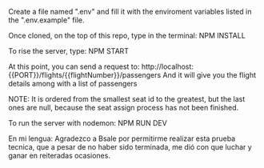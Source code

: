 Create a file named ".env" and fill it with the enviroment variables listed in the ".env.example" file.

Once cloned, on the top of this repo, type in the terminal:
NPM INSTALL

To rise the server, type:
NPM START

At this point, you can send a request to:
http://localhost:{{PORT}}/flights/{{flightNumber}}/passengers
And it will give you the flight details among with a list of passengers

NOTE: It is ordered from the smallest seat id to the greatest, but the last ones are null, because the seat assign process has not been finished.

To run the server with nodemon:
NPM RUN DEV

En mi lengua:
Agradezco a Bsale por permitirme realizar esta prueba tecnica, que a pesar de no haber sido terminada, me dió con que luchar y ganar en reiteradas ocasiones.
